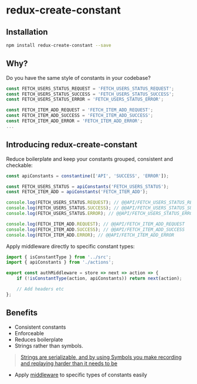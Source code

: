 # redux-create-constant

## Installation

```sh
npm install redux-create-constant --save
```

## Why?

Do you have the same style of constants in your codebase?

```js
const FETCH_USERS_STATUS_REQUEST = 'FETCH_USERS_STATUS_REQUEST';
const FETCH_USERS_STATUS_SUCCESS = 'FETCH_USERS_STATUS_SUCCESS';
const FETCH_USERS_STATUS_ERROR = 'FETCH_USERS_STATUS_ERROR';

const FETCH_ITEM_ADD_REQUEST = 'FETCH_ITEM_ADD_REQUEST';
const FETCH_ITEM_ADD_SUCCESS = 'FETCH_ITEM_ADD_SUCCESS';
const FETCH_ITEM_ADD_ERROR = 'FETCH_ITEM_ADD_ERROR';
...
```

## Introducing redux-create-constant

Reduce boilerplate and keep your constants grouped, consistent and checkable:

```js
const apiConstants = constantine(['API', 'SUCCESS', 'ERROR']);

const FETCH_USERS_STATUS = apiConstants('FETCH_USERS_STATUS');
const FETCH_ITEM_ADD = apiConstants('FETCH_ITEM_ADD');

console.log(FETCH_USERS_STATUS.REQUEST); // @@API/FETCH_USERS_STATUS_REQUEST
console.log(FETCH_USERS_STATUS.SUCCESS); // @@API/FETCH_USERS_STATUS_SUCCESS
console.log(FETCH_USERS_STATUS.ERROR); // @@API/FETCH_USERS_STATUS_ERROR

console.log(FETCH_ITEM_ADD.REQUEST); // @@API/FETCH_ITEM_ADD_REQUEST
console.log(FETCH_ITEM_ADD.SUCCESS); // @@API/FETCH_ITEM_ADD_SUCCESS
console.log(FETCH_ITEM_ADD.ERROR); // @@API/FETCH_ITEM_ADD_ERROR
```

Apply middleware directly to specific constant types:

```js
import { isConstantType } from '../src';
import { apiConstants } from './actions';

export const authMiddleware = store => next => action => {
	if (!isConstantType(action, apiConstants)) return next(action);

	// Add headers etc
};
```

## Benefits

* Consistent constants
* Enforceable
* Reduces boilerplate
* Strings rather than symbols.

> [Strings are serializable, and by using Symbols you make recording and replaying harder than it needs to be](https://redux.js.org/recipes/reducing-boilerplate#actions)

* Apply [middleware](https://github.com/reactjs/redux/blob/master/docs/advanced/Middleware.md) to specific types of constants easily
